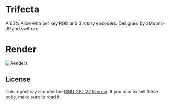 # Trifecta

A 65% Alice with per key RGB and 3 rotary encoders. Designed by 2Moons-JP and swiftrax


# Render

![Renders](https://github.com/swiftrax/Trifecta/blob/master/Images_Renders/Final%20Renders/PCExplode.png)

## License

This repository is under the [GNU GPL V2 license](https://github.com/swiftrax/Trifecta/blob/master/LICENSE). If you plan to sell these pcbs, make sure to read it.
